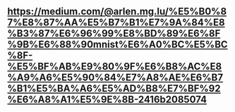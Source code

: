 
##   https://medium.com/@arlen.mg.lu/%E5%B0%87%E8%87%AA%E5%B7%B1%E7%9A%84%E8%B3%87%E6%96%99%E8%BD%89%E6%8F%9B%E6%88%90mnist%E6%A0%BC%E5%BC%8F-%E5%BF%AB%E9%80%9F%E6%B8%AC%E8%A9%A6%E5%90%84%E7%A8%AE%E6%B7%B1%E5%BA%A6%E5%AD%B8%E7%BF%92%E6%A8%A1%E5%9E%8B-2416b2085074
